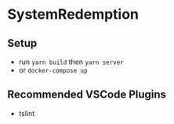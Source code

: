 # SystemRedemption

## Setup

- run `yarn build` then `yarn server`
- or `docker-compose up`

## Recommended VSCode Plugins

- tslint
